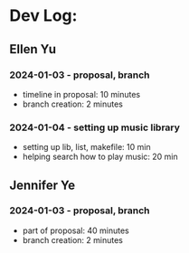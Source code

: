 # Dev Log:

## Ellen Yu

### 2024-01-03 - proposal, branch
- timeline in proposal: 10 minutes
- branch creation: 2 minutes
### 2024-01-04 - setting up music library
- setting up lib, list, makefile: 10 min
- helping search how to play music: 20 min

## Jennifer Ye

### 2024-01-03 - proposal, branch
- part of proposal: 40 minutes
- branch creation: 2 minutes